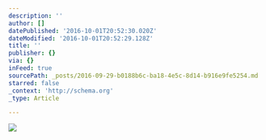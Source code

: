 ```yaml
---
description: ''
author: []
datePublished: '2016-10-01T20:52:30.020Z'
dateModified: '2016-10-01T20:52:29.128Z'
title: ''
publisher: {}
via: {}
inFeed: true
sourcePath: _posts/2016-09-29-b0188b6c-ba18-4e5c-8d14-b916e9fe5254.md
starred: false
_context: 'http://schema.org'
_type: Article

---
```

![](https://the-grid-user-content.s3-us-west-2.amazonaws.com/09358a44-2d89-4af4-b4a4-28f169f28f80.jpg)